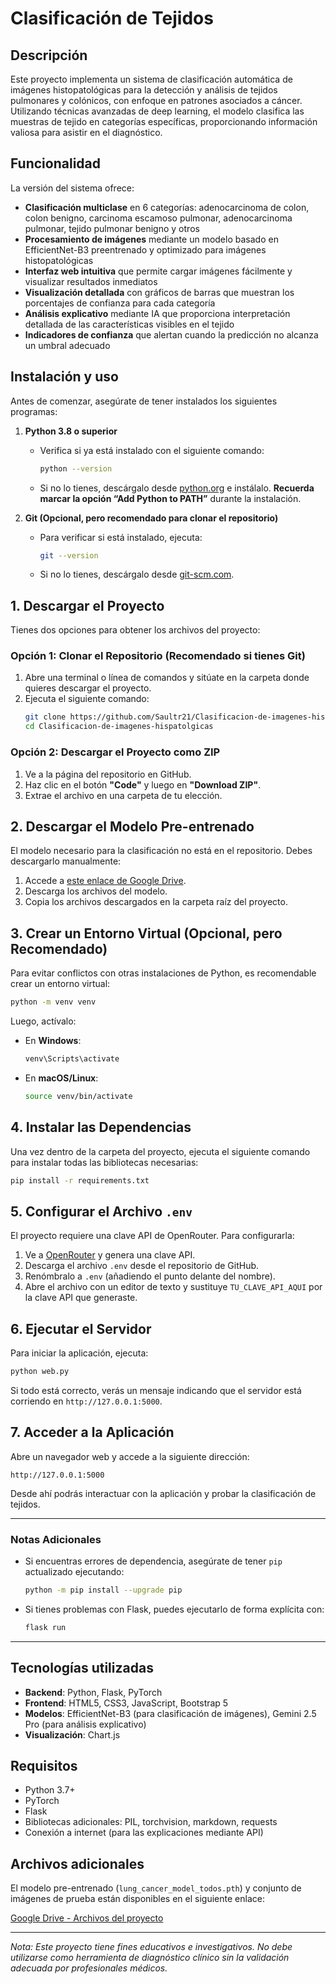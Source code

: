 # Clasificación de Tejidos 

## Descripción
Este proyecto implementa un sistema de clasificación automática de imágenes histopatológicas para la detección y análisis de tejidos pulmonares y colónicos, con enfoque en patrones asociados a cáncer. Utilizando técnicas avanzadas de deep learning, el modelo clasifica las muestras de tejido en categorías específicas, proporcionando información valiosa para asistir en el diagnóstico.

## Funcionalidad 

La versión del sistema ofrece:

- **Clasificación multiclase** en 6 categorías: adenocarcinoma de colon, colon benigno, carcinoma escamoso pulmonar, adenocarcinoma pulmonar, tejido pulmonar benigno y otros
- **Procesamiento de imágenes** mediante un modelo basado en EfficientNet-B3 preentrenado y optimizado para imágenes histopatológicas
- **Interfaz web intuitiva** que permite cargar imágenes fácilmente y visualizar resultados inmediatos
- **Visualización detallada** con gráficos de barras que muestran los porcentajes de confianza para cada categoría
- **Análisis explicativo** mediante IA que proporciona interpretación detallada de las características visibles en el tejido
- **Indicadores de confianza** que alertan cuando la predicción no alcanza un umbral adecuado

## Instalación y uso
Antes de comenzar, asegúrate de tener instalados los siguientes programas:

1. **Python 3.8 o superior**  
   - Verifica si ya está instalado con el siguiente comando:
     ```bash
     python --version
     ```
   - Si no lo tienes, descárgalo desde [python.org](https://www.python.org/downloads/) e instálalo. **Recuerda marcar la opción “Add Python to PATH”** durante la instalación.

2. **Git (Opcional, pero recomendado para clonar el repositorio)**  
   - Para verificar si está instalado, ejecuta:
     ```bash
     git --version
     ```
   - Si no lo tienes, descárgalo desde [git-scm.com](https://git-scm.com/downloads).

## **1. Descargar el Proyecto**
Tienes dos opciones para obtener los archivos del proyecto:

### **Opción 1: Clonar el Repositorio (Recomendado si tienes Git)**
1. Abre una terminal o línea de comandos y sitúate en la carpeta donde quieres descargar el proyecto.
2. Ejecuta el siguiente comando:
   ```bash
   git clone https://github.com/Saultr21/Clasificacion-de-imagenes-hispatolgicas.git
   cd Clasificacion-de-imagenes-hispatolgicas

### **Opción 2: Descargar el Proyecto como ZIP**
1. Ve a la página del repositorio en GitHub.
2. Haz clic en el botón **"Code"** y luego en **"Download ZIP"**.
3. Extrae el archivo en una carpeta de tu elección.

## **2. Descargar el Modelo Pre-entrenado**
El modelo necesario para la clasificación no está en el repositorio. Debes descargarlo manualmente:

1. Accede a [este enlace de Google Drive](https://drive.google.com/drive/folders/1JFx5KMTbyQyqT29bFfV8iaYK07eVa-R0?usp=sharing).
2. Descarga los archivos del modelo.
3. Copia los archivos descargados en la carpeta raíz del proyecto.

## **3. Crear un Entorno Virtual (Opcional, pero Recomendado)**
Para evitar conflictos con otras instalaciones de Python, es recomendable crear un entorno virtual:
```bash
python -m venv venv
```
Luego, actívalo:
- En **Windows**:
  ```bash
  venv\Scripts\activate
  ```
- En **macOS/Linux**:
  ```bash
  source venv/bin/activate
  ```

## **4. Instalar las Dependencias**
Una vez dentro de la carpeta del proyecto, ejecuta el siguiente comando para instalar todas las bibliotecas necesarias:
```bash
pip install -r requirements.txt
```

## **5. Configurar el Archivo `.env`**
El proyecto requiere una clave API de OpenRouter. Para configurarla:

1. Ve a [OpenRouter](https://openrouter.ai/settings/keys) y genera una clave API.
2. Descarga el archivo `.env` desde el repositorio de GitHub.
3. Renómbralo a `.env` (añadiendo el punto delante del nombre).
4. Abre el archivo con un editor de texto y sustituye `TU_CLAVE_API_AQUI` por la clave API que generaste.

## **6. Ejecutar el Servidor**
Para iniciar la aplicación, ejecuta:
```bash
python web.py
```

Si todo está correcto, verás un mensaje indicando que el servidor está corriendo en `http://127.0.0.1:5000`.

## **7. Acceder a la Aplicación**
Abre un navegador web y accede a la siguiente dirección:
```
http://127.0.0.1:5000
```

Desde ahí podrás interactuar con la aplicación y probar la clasificación de tejidos.

---
### **Notas Adicionales**
- Si encuentras errores de dependencia, asegúrate de tener `pip` actualizado ejecutando:
  ```bash
  python -m pip install --upgrade pip
  ```
- Si tienes problemas con Flask, puedes ejecutarlo de forma explícita con:
  ```bash
  flask run
  ```

---


## Tecnologías utilizadas
- **Backend**: Python, Flask, PyTorch
- **Frontend**: HTML5, CSS3, JavaScript, Bootstrap 5
- **Modelos**: EfficientNet-B3 (para clasificación de imágenes), Gemini 2.5 Pro (para análisis explicativo)
- **Visualización**: Chart.js

## Requisitos
- Python 3.7+
- PyTorch
- Flask
- Bibliotecas adicionales: PIL, torchvision, markdown, requests
- Conexión a internet (para las explicaciones mediante API)

## Archivos adicionales
El modelo pre-entrenado (`lung_cancer_model_todos.pth`) y conjunto de imágenes de prueba están disponibles en el siguiente enlace:

[Google Drive - Archivos del proyecto](https://drive.google.com/drive/folders/1JFx5KMTbyQyqT29bFfV8iaYK07eVa-R0?usp=sharing)

---

*Nota: Este proyecto tiene fines educativos e investigativos. No debe utilizarse como herramienta de diagnóstico clínico sin la validación adecuada por profesionales médicos.*
